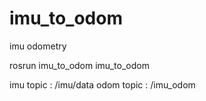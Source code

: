 # imu_to_odom
imu odometry


rosrun imu_to_odom imu_to_odom

imu topic : /imu/data
odom topic : /imu_odom


